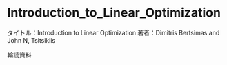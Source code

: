 # Introduction_to_Linear_Optimization

タイトル：Introduction to Linear Optimization
著者：Dimitris Bertsimas and John N, Tsitsiklis

輪読資料
